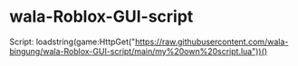 # wala-Roblox-GUI-script
Script: loadstring(game:HttpGet("https://raw.githubusercontent.com/wala-bingung/wala-Roblox-GUI-script/main/my%20own%20script.lua"))()
